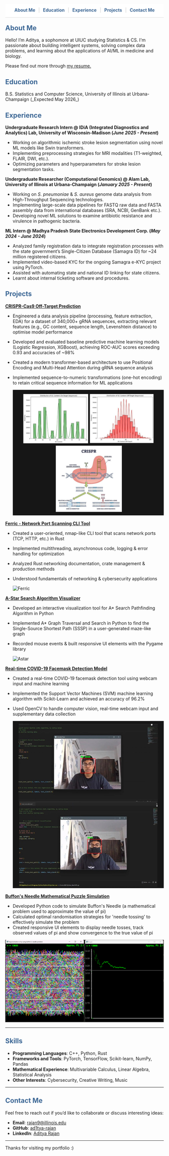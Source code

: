 <nav style="background-color: #ffffff; padding: 10px 0 15px 0; position: sticky; top: 0; z-index: 1000; display: flex; justify-content: center; border-bottom: 1px solid #ddd; font-size: 1.0em;">
    <a href="#about" style="text-decoration: none; margin: 0 10px; color: #3b6694; font-weight: bold;">About Me</a>
    <span style="color: #ccc;">|</span>
    <a href="#education" style="text-decoration: none; margin: 0 10px; color: #3b6694; font-weight: bold;">Education</a>
    <span style="color: #ccc;">|</span>
    <a href="#work" style="text-decoration: none; margin: 0 10px; color: #3b6694; font-weight: bold;">Experience</a>
    <span style="color: #ccc;">|</span>
    <a href="#projects" style="text-decoration: none; margin: 0 10px; color: #3b6694; font-weight: bold;">Projects</a>
    <span style="color: #ccc;">|</span>
    <a href="#contact" style="text-decoration: none; margin: 0 10px; color: #3b6694; font-weight: bold;">Contact Me</a>
</nav>

<h2 id = "about" style="margin-top: 20px; color: #3b6694;">About Me</h2>

Hello! I’m Aditya, a sophomore at UIUC studying Statistics & CS. I'm passionate about building intelligent systems, solving complex data problems, and learning about the applications of AI/ML in medicine and biology. 

Please find out more through [my resume.](images/resume.pdf)

<h2 id = "education" style="color: #3b6694;">Education</h2>
B.S. Statistics and Computer Science, University of Illinois at Urbana-Champaign (_Expected May 2026_)

<h2 id = "work" style="color: #3b6694;">Experience</h2>

**Undergraduate Research Intern @ IDiA (Integrated Diagnostics and Analytics) Lab, University of Wisconsin-Madison (_June 2025 - Present_)**
- Working on algorithmic ischemic stroke lesion segmentation using novel ML models like Swin transformers.
- Implementing preprocessing strategies for MRI modalities (T1-weighted, FLAIR, DWI, etc.).
- Optimizing parameters and hyperparameters for stroke lesion segmentation tasks.

**Undergraduate Researcher (Computational Genomics) @ Alam Lab, University of Illinois at Urbana-Champaign (_January 2025 - Present_)**
- Working on _S. pneumoniae_ & _S. aureus_ genome data analysis from High-Throughput Sequencing technologies.
- Implementing large-scale data pipelines for FASTQ raw data and FASTA assembly data from international databases (SRA, NCBI, GenBank etc.).
- Developing novel ML solutions to examine antibiotic resistance and virulence in pathogenic bacteria.

**ML Intern @ Madhya Pradesh State Electronics Development Corp. (_May 2024 - June 2024_)**
- Analyzed family registration data to integrate registration processes with the state government’s Single-Citizen Database (Samagra ID) for ~24 million   registered citizens.
- Implemented video-based KYC for the ongoing Samagra e-KYC project using PyTorch.
- Assisted with automating state and national ID linking for state citizens.
- Learnt about internal ticketing software and procedures.

<h2 id = "projects" style="color: #3b6694;">Projects</h2>

[**CRISPR-Cas9 Off-Target Prediction**](https://github.com/ad1tya-rajan/CRISPR-ML)

- Engineered a data analysis pipeline (processing, feature extraction, EDA) for a dataset of 340,000+ gRNA sequences, extracting relevant features (e.g., GC 
  content, sequence length, Levenshtein distance) to optimise model performance
- Developed and evaluated baseline predictive machine learning models (Logistic Regression, XGBoost), achieving ROC-AUC scores exceeding 0.93 and accuracies of ~98%
- Created a modern transformer-based architecture to use Positional Encoding and Multi-Head Attention during gRNA sequence analysis
- Implemented sequence-to-numeric transformations (one-hot encoding) to retain critical sequence information for ML applications

  ![CRISPR-ML](images/crispr.jpg)

[**Ferric - Network Port Scanning CLI Tool**](https://github.com/ad1tya-rajan/Rust-Ferric-Port-Scanner)

- Created a user-oriented, nmap-like CLI tool that scans network ports (TCP, HTTP, etc.) in Rust
- Implemented multithreading, asynchronous code, logging & error handling for optimization
- Analyzed Rust networking documentation, crate management & production methods
- Understood fundamentals of networking & cybersecurity applications

  ![Ferric](images/Ferric.png)

[**A-Star Search Algorithm Visualizer**](https://github.com/ad1tya-rajan/Rust-Ferric-Port-Scanner)
  
- Developed an interactive visualization tool for A* Search Pathfinding Algorithm in Python
- Implemented A* Graph Traversal and Search in Python to find the Single-Source Shortest Path (SSSP) in a user-generated maze-like graph
- Recorded mouse events & built responsive UI elements with the Pygame library

  ![Astar](images/AStar.png)

[**Real-time COVID-19 Facemask Detection Model**](https://github.com/ad1tya-rajan/python-projects)
  
- Created a real-time COVID-19 facemask detection tool using webcam input and machine learning
- Implemented the Support Vector Machines (SVM) machine learning algorithm with Scikit-Learn and achieved an accuracy of 96.2%
- Used OpenCV to handle computer vision, real-time webcam input and supplementary data collection

  ![Facemask](images/facemask.jpg)

[**Buffon's Needle Mathematical Puzzle Simulation**](https://github.com/ad1tya-rajan/python-projects)
  
- Developed Python code to simulate Buffon's Needle (a mathematical problem used to approximate the value of pi)
- Calculated optimal randomisation strategies for 'needle tossing' to effectively simulate the problem
- Created responsive UI elements to display needle tosses, track observed values of pi and show convergence to the true value of pi

 ![Buffon](images/buffon.png)
  
---

<h2 style="color: #3b6694;">Skills</h2>

- **Programming Languages**: C++, Python, Rust
- **Frameworks and Tools**: PyTorch, TensorFlow, Scikit-learn, NumPy, Pandas
- **Mathematical Experience**: Multivariable Calculus, Linear Algebra, Statistical Analysis
- **Other Interests**: Cybersecurity, Creative Writing, Music

---

<h2 id = "contact" style="color: #3b6694;">Contact Me</h2>

Feel free to reach out if you’d like to collaborate or discuss interesting ideas:

- **Email**: [rajan9@illinois.edu](mailto:rajan9@illinois.edu)
- **GitHub**: [ad1tya-rajan](https://github.com/ad1tya-rajan)
- **LinkedIn**: [Aditya Rajan](https://www.linkedin.com/in/aditya-rajan-b0a668336/)

---

Thanks for visiting my portfolio :)
